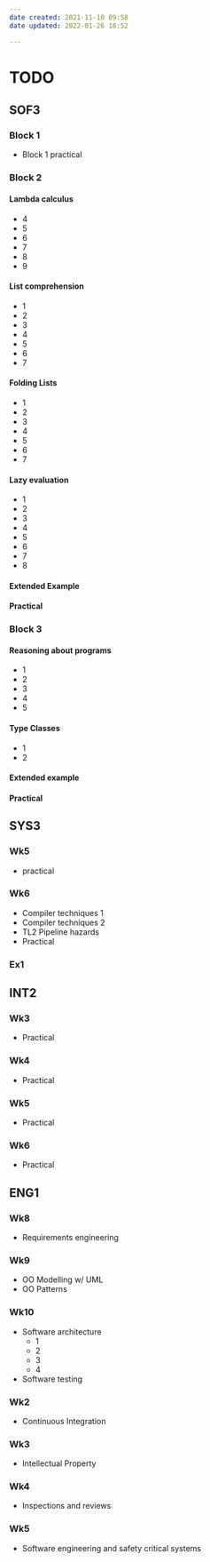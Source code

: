 ```yaml
---
date created: 2021-11-10 09:58
date updated: 2022-01-26 18:52

---
```


# TODO

## SOF3

### Block 1
- Block 1 practical

### Block 2
#### Lambda calculus
- 4
- 5
- 6
- 7
- 8
- 9

#### List comprehension
- 1
- 2
- 3
- 4
- 5
- 6
- 7

#### Folding Lists
- 1
- 2
- 3
- 4
- 5
- 6
- 7

#### Lazy evaluation
- 1
- 2
- 3
- 4
- 5
- 6
- 7
- 8

#### Extended Example

#### Practical

### Block 3

#### Reasoning about programs
- 1
- 2
- 3
- 4
- 5

#### Type Classes
- 1
- 2

#### Extended example

#### Practical

## SYS3
### Wk5
- practical

### Wk6
- Compiler techniques 1
- Compiler techniques 2
- TL2 Pipeline hazards
- Practical

### Ex1

## INT2
### Wk3
- Practical

### Wk4
- Practical

### Wk5
- Practical

### Wk6
- Practical

## ENG1
### Wk8
- Requirements engineering

### Wk9
- OO Modelling w/ UML
- OO Patterns

### Wk10
- Software architecture
	- 1
	- 2
	- 3
	- 4
- Software testing

### Wk2
- Continuous Integration

### Wk3
- Intellectual Property

### Wk4
- Inspections and reviews

### Wk5
- Software engineering and safety critical systems